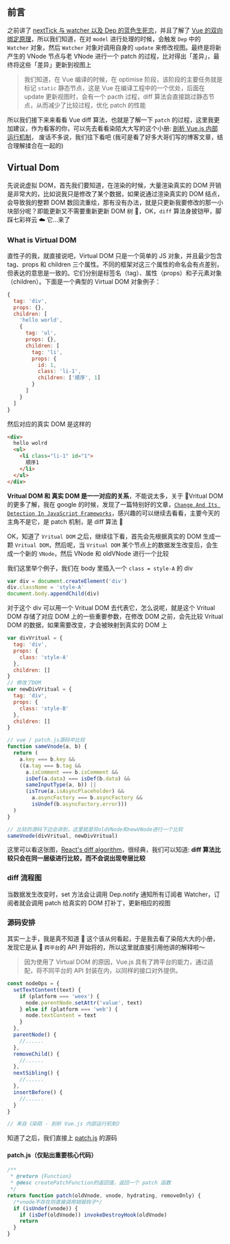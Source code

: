 ## 前言

之前讲了 [nextTick 与 watcher 以及 Dep 的蓝色生死恋](https://github.com/PDKSophia/blog.io/blob/master/Vue%E7%AC%94%E8%AE%B0/Vue%E7%AF%87-nextTick%E4%B8%8Ewatcher%E4%BB%A5%E5%8F%8ADep%E7%9A%84%E8%93%9D%E8%89%B2%E7%94%9F%E6%AD%BB%E6%81%8B.md)，并且了解了 [Vue 的双向绑定原理](https://github.com/PDKSophia/blog.io/blob/master/Vue%E7%AC%94%E8%AE%B0/Vue%E7%AF%87-%E6%95%B0%E6%8D%AE%E5%8F%8C%E5%90%91%E7%BB%91%E5%AE%9A%E5%8E%9F%E7%90%86.md)，所以我们知道，在对 `model` 进行处理的时候，会触发 `Dep` 中的 `Watcher` 对象，然后 `Watcher` 对象对调用自身的 `update` 来修改视图。最终是将新产生的 VNode 节点与老 VNode 进行一个 patch 的过程，比对得出「差异」，最终将这些「差异」更新到视图上

> 我们知道，在 Vue 编译的时候，在 optimise 阶段，该阶段的主要任务就是标记 `static` 静态节点，这是 Vue 在编译工程中的一个优处，后面在 update 更新视图时，会有一个 pacth 过程，diff 算法会直接跳过静态节点，从而减少了比较过程，优化 patch 的性能

所以我们接下来来看看 Vue diff 算法，也就是了解一下 `patch` 的过程，这里我更加建议，作为看客的你，可以先去看看染陌大大写的这个小册: [剖析 Vue.js 内部运行机制](https://juejin.im/book/5a36661851882538e2259c0f/section/5a3bb17ff265da432529796a)， 废话不多说，我们往下看吧 (我可是看了好多大哥们写的博客文章，结合理解揉合在一起的)

## Virtual Dom

先说说虚拟 DOM，首先我们要知道，在渲染的时候，大量渲染真实的 DOM 开销是非常大的，比如说我只是修改了某个数据，如果说通过渲染真实的 DOM 结点，会导致我的整颗 DOM 数回流重绘，那有没有办法，就是只更新我要修改的那一小块部分呢？即能更新又不需要重新更新 DOM 树 🌲，OK，`diff` 算法身披铠甲，脚踩七彩祥云 ☁️ 它...来了

### What is Virtual DOM

直性子的我，就直接说吧，Virtual DOM 只是一个简单的 JS 对象，并且最少包含 tag、props 和 children 三个属性。不同的框架对这三个属性的命名会有点差别，但表达的意思是一致的。它们分别是标签名（tag）、属性（props）和子元素对象（children）。下面是一个典型的 Virtual DOM 对象例子：

```javascript
{
  tag: 'div',
  props: {},
  children: [
    'hello world',
    {
      tag: 'ul',
      props: {},
      children: [
        tag: 'li',
        props: {
          id: 1,
          class: 'li-1',
          children: ['顺序', 1]
        }
      ]
    }
  ]
}
```

然后对应的真实 DOM 是这样的

```html
<div>
  hello wolrd
  <ul>
    <li class="li-1" id="1">
      顺序1
    </li>
  </ul>
</div>
```

**Vritual DOM 和 真实 DOM 是一一对应的关系**，不能说太多，关于 Vritual DOM 的更多了解，我在 google 的时候，发现了一篇特别好的文章，[`Change And Its Detection In JavaScript Frameworks`](http://teropa.info/blog/2015/03/02/change-and-its-detection-in-javascript-frameworks.html)，感兴趣的可以继续去看看，主要今天的主角不是它，是 patch 机制，是 diff 算法 👏

OK，知道了 `Vritual DOM` 之后，继续往下看，首先会先根据真实的 DOM 生成一颗 `Vritual DOM`，然后呢，当 `Vritual DOM` 某个节点上的数据发生改变后，会生成一个新的 `VNode`，然后 VNode 和 oldVNode 进行一个比较

我们这里举个例子，我们在 body 里插入一个 `class = style-A` 的 div

```javascript
var div = document.createElement('div')
div.className = 'style-A'
document.body.appendChild(div)
```

对于这个 div 可以用一个 Vritual DOM 去代表它，怎么说呢，就是这个 Vritual DOM 存储了对应 DOM 上的一些重要参数，在修改 DOM 之前，会先比较 Vritual DOM 的数据，如果需要改变，才会被映射到真实的 DOM 上

```javascript
var divVritual = {
  tag: 'div',
  props: {
    class: 'style-A'
  },
  children: []
}
// 修改了DOM
var newDivVritual = {
  tag: 'div',
  props: {
    class: 'style-B'
  },
  children: []
}

// vue / patch.js源码中比较
function sameVnode(a, b) {
  return (
    a.key === b.key &&
    ((a.tag === b.tag &&
      a.isComment === b.isComment &&
      isDef(a.data) === isDef(b.data) &&
      sameInputType(a, b)) ||
      (isTrue(a.isAsyncPlaceholder) &&
        a.asyncFactory === b.asyncFactory &&
        isUndef(b.asyncFactory.error)))
  )
}

// 比较的源码下边会讲到，这里就是将oldVNode和newVNode进行一个比较
sameVnode(divVritual, newDivVritual)
```

这里可以看这张图，[React's diff algorithm](https://calendar.perfplanet.com/2013/diff/)，很经典，我们可以知道: **diff 算法比较只会在同一层级进行比较，而不会说出现夸层比较**

<div align='center'>
<!-- <img src='https://github.com/PDKSophia/blog.io/raw/master/image/diff-1.png' width='450' height='250' /> -->
</div>

### diff 流程图

当数据发生改变时，set 方法会让调用 Dep.notify 通知所有订阅者 Watcher，订阅者就会调用 patch 给真实的 DOM 打补丁，更新相应的视图

<div align='center'>
<!-- <img src='https://github.com/PDKSophia/blog.io/raw/master/image/diff-2.png' width='550' height='550' /> -->
</div>

### 源码安排

其实一上手，我是真不知道  这个该从何看起，于是我去看了染陌大大的小册，发现它是从  `跨平台`的 API 开始将的，所以这里就直接引用他讲的解释啦～

> 因为使用了 Virtual DOM 的原因，Vue.js 具有了跨平台的能力，通过适配，将不同平台的 API 封装在内，以同样的接口对外提供。

```javascript
const nodeOps = {
  setTextContent(text) {
    if (platform === 'weex') {
      node.parentNode.setAttr('value', text)
    } else if (platform === 'web') {
      node.textContent = text
    }
  },
  parentNode() {
    //......
  },
  removeChild() {
    //......
  },
  nextSibling() {
    //......
  },
  insertBefore() {
    //......
  }
}

// 来自《染陌 - 剖析 Vue.js 内部运行机制》
```

知道了之后，我们直接上 [patch.js](https://github.com/vuejs/vue/blob/dev/src/core/vdom/patch.js) 的源码

#### patch.js（仅贴出重要核心代码）

```javascript
/**
 * @return {Function}
 * @desc createPatchFunction的返回值，返回一个 patch 函数
 */
return function patch(oldVnode, vnode, hydrating, removeOnly) {
  /*vnode不存在则直接调用销毁钩子*/
  if (isUndef(vnode)) {
    if (isDef(oldVnode)) invokeDestroyHook(oldVnode)
    return
  }
}
```
